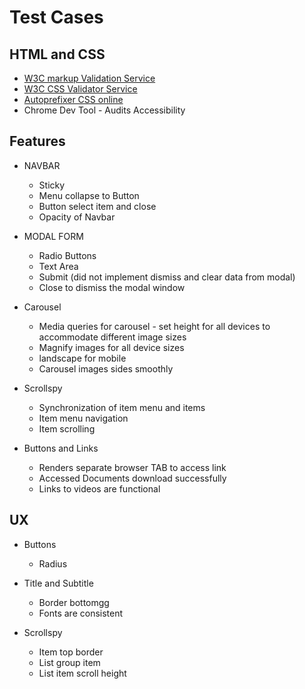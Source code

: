 # Test Cases

## HTML and CSS

- [W3C markup Validation Service](https://validator.w3.org/)
- [W3C CSS Validator Service](http://www.css-validator.org/)
- [Autoprefixer CSS online](https://autoprefixer.github.io/)
- Chrome Dev Tool - Audits Accessibility

## Features

- NAVBAR
  - Sticky
  - Menu collapse to Button
  - Button select item and close
  - Opacity of Navbar

- MODAL FORM
  - Radio Buttons
  - Text Area
  - Submit (did not implement dismiss and clear data from modal)
  - Close to dismiss the modal window

- Carousel
  - Media queries for carousel - set height for all devices to accommodate different image sizes
  - Magnify images for all device sizes
  - landscape for mobile
  - Carousel images sides smoothly

- Scrollspy
  - Synchronization of item menu and items
  - Item menu navigation
  - Item scrolling

- Buttons and Links
  - Renders separate browser TAB to access link
  - Accessed Documents download successfully
  - Links to videos are functional

## UX

- Buttons
  - Radius

- Title and Subtitle
  - Border bottomgg
  - Fonts are consistent

- Scrollspy
  - Item top border
  - List group item
  - List item scroll height
